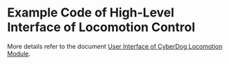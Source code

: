 # Example Code of High-Level Interface of Locomotion Control
More details refer to the document [User Interface of CyberDog Locomotion Module](https://github.com/ESP4Ever/blogs/blob/rolling/docs/en/cyberdog_loco_en.md).
